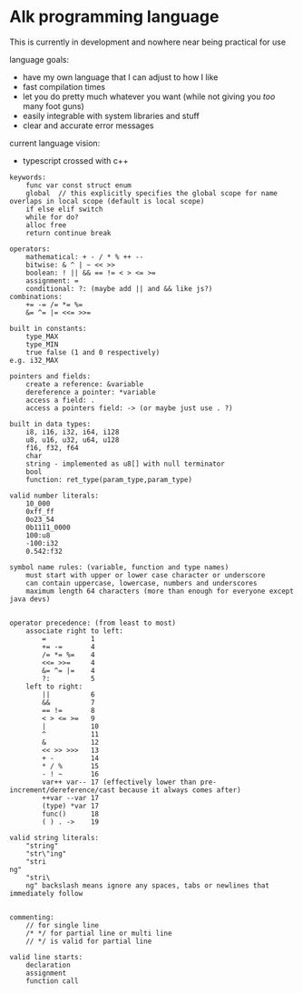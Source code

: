 
# Alk programming language

This is currently in development and nowhere near being practical for use

language goals:
  * have my own language that I can adjust to how I like
  * fast compilation times
  * let you do pretty much whatever you want (while not giving you *too* many foot guns)
  * easily integrable with system libraries and stuff
  * clear and accurate error messages


current language vision:
  * typescript crossed with c++



```
keywords:
    func var const struct enum
    global  // this explicitly specifies the global scope for name overlaps in local scope (default is local scope)
    if else elif switch
    while for do?
    alloc free
    return continue break

operators:
    mathematical: + - / * % ++ --
    bitwise: & ^ | ~ << >>
    boolean: ! || && == != < > <= >=
    assignment: =
    conditional: ?: (maybe add || and && like js?)
combinations:
    += -= /= *= %=
    &= ^= |= <<= >>=

built in constants:
    type_MAX
    type_MIN
    true false (1 and 0 respectively)
e.g. i32_MAX

pointers and fields:
    create a reference: &variable
    dereference a pointer: *variable
    access a field: .
    access a pointers field: -> (or maybe just use . ?)

built in data types:
    i8, i16, i32, i64, i128
    u8, u16, u32, u64, u128
    f16, f32, f64
    char
    string - implemented as u8[] with null terminator
    bool
    function: ret_type(param_type,param_type)

valid number literals:
    10_000
    0xff_ff
    0o23_54
    0b1111_0000
    100:u8
    -100:i32
    0.542:f32

symbol name rules: (variable, function and type names)
    must start with upper or lower case character or underscore
    can contain uppercase, lowercase, numbers and underscores
    maximum length 64 characters (more than enough for everyone except java devs)


operator precedence: (from least to most)
    associate right to left:
        =           1
        += -=       4
        /= *= %=    4
        <<= >>=     4
        &= ^= |=    4
        ?:          5
    left to right:
        ||          6
        &&          7
        == !=       8
        < > <= >=   9
        |           10
        ^           11
        &           12
        << >> >>>   13
        + -         14
        * / %       15
        - ! ~       16
        var++ var-- 17 (effectively lower than pre-increment/dereference/cast because it always comes after)
        ++var --var 17
        (type) *var 17
        func()      18
        ( ) . ->    19

valid string literals:
    "string"
    "str\"ing"
    "stri
ng"
    "stri\
    ng" backslash means ignore any spaces, tabs or newlines that immediately follow


commenting:
    // for single line
    /* */ for partial line or multi line
    // */ is valid for partial line

valid line starts:
    declaration
    assignment
    function call


```